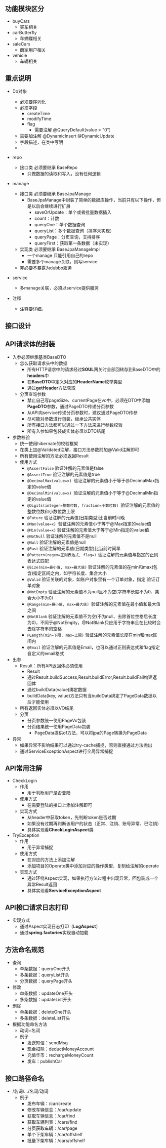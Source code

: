 ## 功能模块区分
- buyCars
  - 买车相关
- carButterfly
  - 车蝴蝶相关
- saleCars
  - 商家用户相关
- vehicle
  - 车辆相关
    
## 重点说明
- Do对象
  - 必须要序列化 
  - 必须字段 
    - createTime 
    - modifyTime
    - flag
      - 需要注解 @QueryDefault(value = "0")
  - 需要加注解 @DynamicInsert @DynamicUpdate
  - 字段描述，在类中写明
  -
- repo
  - 接口类 必须要继承 BaseRepo
      - 只做数据的读取和写入，没有任何逻辑
- manage
  - 接口类 必须要继承 BaseJpaManage
    - BaseJpaManage中封装了简单的数据库操作，当前只有以下操作，但是以后会继续进行扩展
        - saveOrUpdate：单个或者批量数据插入
        - count：计数
        - queryOne：单个数据查询
        - queryList：多个数据查询（排序未实现）
        - queryPage：分页查询，支持排序
        - queryFirst：获取第一条数据（未实现）
  - 实现类 必须要继承 BaseJpaManageImpl
      - 一个manage 只能引用自己的repo
      - 需要多个manage关联，则写service
  - 非必要不暴露为dubbo服务
- service
  - 多manage关联，必须以service提供服务

- 注释
  - 注释要详细。
    
## 接口设计


## API请求体的封装

- 入参必须继承基类BaseDTO
    - 怎么获取请求头中的数据
        - 所有HTTP请求中的请求经过**SOUL**网关时全部回转存到BaseDTO中的**headers**中
        - 在**BaseDTO**中定义对应的**HeaderName**枚举类型
        - 通过**getHeader**方法获取
    - 分页查询参数
        - 禁止自己写pageSize、currentPage在vo中，必须在DTO中添加**PageDTO**参数，通过PageDTO传递分页参数
        - 从API向service传递分页参数时，建议通过PageDTO传参
        - 尽可能对参数进行包装，继承公共实体
        - 所有接口方法都可以通过一下方法来进行参数校验
        - 所有入参如果包装成实体必须以DTO结尾
- 参数校验
    - 统一使用hibernate的校验框架
    - 在类上加@Validated注解，接口方法参数前加@Valid注解即可
    - 所有使用注解的方法必须返回Result
    - 使用方式
        - `@AssertFalse` 验证注解的元素值是false
        - `@AssertTrue` 验证注解的元素值是true
        - `@DecimalMax(value=x) `验证注解的元素值小于等于@DecimalMax指定的value值
        - `@DecimalMin(value=x) `验证注解的元素值小于等于@DecimalMin指定的value值
        - `@Digits(integer=整数位数, fraction=小数位数) `验证注解的元素值的整数位数和小数位数上限
        - `@Future` 验证注解的元素值(日期类型)比当前时间晚
        - `@Max(value=x) `验证注解的元素值小于等于@Max指定的value值
        - `@Min(value=x)` 验证注解的元素值大于等于@Min指定的value值
        - `@NotNull` 验证注解的元素值不是null
        - `@Null` 验证注解的元素值是null
        - `@Past` 验证注解的元素值(日期类型)比当前时间早
        - `@Pattern(regex=正则表达式, flag=)` 验证注解的元素值与指定的正则表达式匹配
        - `@Size(min=最小值, max=最大值)` 验证注解的元素值的在min和max(包含)指定区间之内，如字符长度、集合大小
        - `@Valid` 验证关联的对象，如账户对象里有一个订单对象，指定 验证订单对象
        - `@NotEmpty` 验证注解的元素值不为null且不为空(字符串长度不为0、集合大小不为0)
        - `@Range(min=最小值, max=最大值) `验证注解的元素值在最小值和最大值之间
        - `@NotBlank` 验证注解的元素值不为空(不为null、去除首位空格后长度为0)，不同于@NotEmpty，@NotBlank只应用于字符串且在比较时会去除字符串的空格
        - `@Length(min=下限, max=上限)` 验证注解的元素值长度在min和max区间内
        - `@Email` 验证注解的元素值是Email，也可以通过正则表达式和flag指定自定义的email格式
- 出参
    - Result：所有API返回体必须使用
      - Result
      - 通过Result.buildSuccess,Result.buildError,Result.buildFail构建返回体
      - 通过buildData(value)绑定数据
      - buildData(key, value)方法只有当buildData绑定了PageData数据以后才能使用
    - 所有返回实体必须以VO结尾
    - 分页
      - 分页参数统一使用PageVo包装
      - 分页结果统一使用PageData包装
        - PageData提供of方法，可以将jpa的Page转换为PageData
- 异常
    - 如果异常不影响结果可以通过try-cache捕捉，否则直接通过方法抛出
    - 通过ServiceExceptionAspect进行全局异常捕捉

## API常用注解

- CheckLogin
    - 作用
        - 用于判断用户是否登陆
    - 使用方式
        - 在需要登陆的接口上添加注解即可
    - 实现方式
        - 从header中获取token，先判断token是否过期
        - 如果没有过期再判断该用户的状态（正常、注销、账号异常、已注销）
        - 具体实现看**CheckLoginAspect**类
- TryException
  - 作用
      - 用于异常捕捉
  - 使用方式
      - 在对应的方法上添加注解
      - 添加项目的Operate类中添加对应的操作类型，复制给注解的operate
  - 实现方式
      - 通过环绕Aspect实现，如果执行方法过程中出现异常，回包装成一个异常Result返回
      - 具体实现看**ServiceExceptionAspect**
## API接口请求日志打印

- 实现方式
    - 通过Aspect实现日志打印（**LogAspect**）
    - 通过**spring.factories**实现自动加载
    
## 方法命名规范

- 查询
    - 单条数据：queryOne开头
    - 多条数据：queryList开头
    - 分页数据：queryPage开头
- 修改
    - 单条数据：updateOne开头
    - 多条数据：updateList开头
- 删除
    - 单条数据：deleteOne开头
    - 多条数据：deleteList开头
- 根据功能命名方法
    - 动词+名词
    - 例子
        - 发送短信：sendMsg
        - 现金扣除：deductMoneyAccount
        - 充值华币：rechargeMoneyCount
        - 发车：publishCar

##  接口路径命名

- /名词/.../名词/动词
    - 例子
        - 发布车辆：/car/create
        - 修改车辆信息：/car/update
        - 获取车辆信息：/car/find
        - 获取车辆列表：/cars/find
        - 分页获取车辆：/car/page
        - 单个下架车辆：/car/offshelf
        - 批量下架车辆：/cars/offshelf
